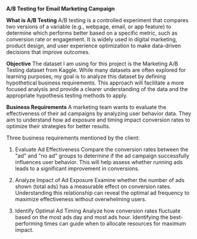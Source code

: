 **A/B Testing for Email Marketing Campaign**

**What is A/B Testing**
A/B testing is a controlled experiment that compares two versions of a variable (e.g., webpage, email, or app feature) to determine which performs better based on a specific metric, such as conversion rate or engagement. It is widely used in digital marketing, product design, and user experience optimization to make data-driven decisions that improve outcomes.

**Objective**
The dataset I am using for this project is the Marketing A/B Testing dataset from Kaggle. While many datasets are often explored for learning purposes, my goal is to analyze this dataset by defining hypothetical business requirements. This approach will facilitate a more focused analysis and provide a clearer understanding of the data and the appropriate hypothesis testing methods to apply.

**Business Requirements**
A marketing team wants to evaluate the effectiveness of their ad campaigns by analyzing user behavior data. They aim to understand how ad exposure and timing impact conversion rates to optimize their strategies for better results.

Three business requirements mentioned by the client:

1. Evaluate Ad Effectiveness Compare the conversion rates between the "ad" and "no ad" groups to determine if the ad campaign successfully influences user behavior. This will help assess whether running ads leads to a significant improvement in conversions.

2. Analyze Impact of Ad Exposure Examine whether the number of ads shown (total ads) has a measurable effect on conversion rates. Understanding this relationship can reveal the optimal ad frequency to maximize effectiveness without overwhelming users.

3. Identify Optimal Ad Timing Analyze how conversion rates fluctuate based on the most ads day and most ads hour. Identifying the best-performing times can guide when to allocate resources for maximum impact.
